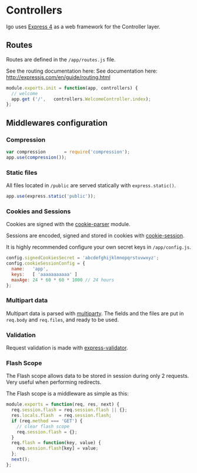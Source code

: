 
# Controllers

Igo uses [Express 4](http://expressjs.com/) as a web framework for the Controller layer.


## Routes

Routes are defined in the `/app/routes.js` file.

See the routing documentation here: See documentation here: http://expressjs.com/en/guide/routing.html

```js
module.exports.init = function(app, controllers) {
  // welcome
  app.get ('/',   controllers.WelcomeController.index);
};
```

## Middlewares configuration

### Compression

```js
var compression       = require('compression');
app.use(compression());
```

### Static files

All files located in `/public` are served statically with `express.static()`.

```js
app.use(express.static('public'));
```

### Cookies and Sessions

Cookies are signed with the [cookie-parser](https://github.com/expressjs/cookie-parser) module.

Sessions are encoded, signed and stored in cookies with [cookie-session](https://github.com/expressjs/cookie-session).

It is highly recommended configure your own secret keys in `/app/config.js`.

```js
config.signedCookiesSecret = 'abcdefghijklmnopqrstuvwxyz';
config.cookieSessionConfig = {
  name:   'app',
  keys:   [ 'aaaaaaaaaaa' ]
  maxAge: 24 * 60 * 60 * 1000 // 24 hours
};
```

### Multipart data

Multipart data is parsed with [multiparty](https://github.com/pillarjs/multiparty). The fields and the files are put in `req.body` and `req.files`, and ready to be used.

### Validation

Request validation is made with [express-validator](https://github.com/ctavan/express-validator).

### Flash Scope

The Flash scope allows data to be stored in session during only 2 requests. Very useful when performing redirects.

The Flash scope is a middleware as simple as this:

```js
module.exports = function(req, res, next) {
  req.session.flash = req.session.flash || {};
  res.locals.flash  = req.session.flash;
  if (req.method === 'GET') {
    // clear flash scope
    req.session.flash = {};
  }
  req.flash = function(key, value) {
    req.session.flash[key] = value;
  };
  next();
};
```
